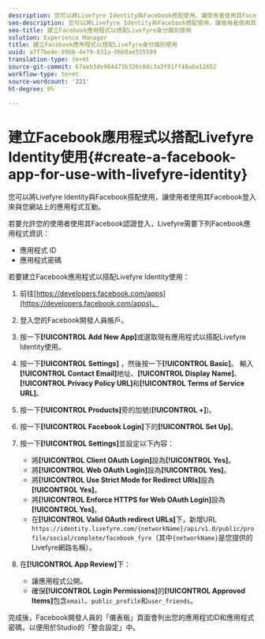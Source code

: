 ```yaml
---
description: 您可以將Livefyre Identity與Facebook搭配使用，讓使用者使用其Facebook登入來與您網站上的應用程式互動。
seo-description: 您可以將Livefyre Identity與Facebook搭配使用，讓使用者使用其Facebook登入來與您網站上的應用程式互動。
seo-title: 建立Facebook應用程式以搭配Livefyre身分識別使用
solution: Experience Manager
title: 建立Facebook應用程式以搭配Livefyre身分識別使用
uuid: a7f7be4e-8986-4e79-831a-0bb0ae555599
translation-type: tm+mt
source-git-commit: 67aeb3de964473b326c88c3a3f81ff48a6a12652
workflow-type: tm+mt
source-wordcount: '221'
ht-degree: 0%

---
```



# 建立Facebook應用程式以搭配Livefyre Identity使用{#create-a-facebook-app-for-use-with-livefyre-identity}

您可以將Livefyre Identity與Facebook搭配使用，讓使用者使用其Facebook登入來與您網站上的應用程式互動。

若要允許您的使用者使用其Facebook認證登入，Livefyre需要下列Facebook應用程式資訊：

* 應用程式 ID
* 應用程式密碼

若要建立Facebook應用程式以搭配Livefyre Identity使用：

1. 前往[https://developers.facebook.com/apps](https://developers.facebook.com/apps)。
1. 登入您的Facebook開發人員帳戶。
1. 按一下&#x200B;**[!UICONTROL Add New App]**&#x200B;或選取現有應用程式以搭配Livefyre Identity使用。
1. 按一下&#x200B;**[!UICONTROL Settings]** ，然後按一下&#x200B;**[!UICONTROL Basic]**。 輸入&#x200B;**[!UICONTROL Contact Email]**&#x200B;地址、**[!UICONTROL Display Name]**、**[!UICONTROL Privacy Policy URL]**&#x200B;和&#x200B;**[!UICONTROL Terms of Service URL]**。
1. 按一下&#x200B;**[!UICONTROL Products]**&#x200B;旁的加號(**[!UICONTROL +]**)。
1. 按一下&#x200B;**[!UICONTROL Facebook Login]**&#x200B;下的&#x200B;**[!UICONTROL Set Up]**。
1. 按一下&#x200B;**[!UICONTROL Settings]**&#x200B;並設定以下內容：

   * 將&#x200B;**[!UICONTROL Client OAuth Login]**&#x200B;設為&#x200B;**[!UICONTROL Yes]**。
   * 將&#x200B;**[!UICONTROL Web OAuth Login]**&#x200B;設為&#x200B;**[!UICONTROL Yes]**。
   * 將&#x200B;**[!UICONTROL Use Strict Mode for Redirect URIs]**&#x200B;設為&#x200B;**[!UICONTROL Yes]**。
   * 將&#x200B;**[!UICONTROL Enforce HTTPS for Web OAuth Login]**&#x200B;設為&#x200B;**[!UICONTROL Yes]**。
   * 在&#x200B;**[!UICONTROL Valid OAuth redirect URLs]**&#x200B;下，新增URL `https://identity.livefyre.com/{networkName}/api/v1.0/public/profile/social/complete/facebook_fyre`（其中`{networkName}`是您提供的Livefyre網路名稱）。

1. 在&#x200B;**[!UICONTROL App Review]**&#x200B;下：

   * 讓應用程式公開。
   * 確保&#x200B;**[!UICONTROL Login Permissions]**&#x200B;的&#x200B;**[!UICONTROL Approved Items]**&#x200B;包含`email`、`public_profile`和`user_friends`。

完成後，Facebook開發人員的「儀表板」頁面會列出您的應用程式ID和應用程式密碼，以便用於Studio的「整合設定」中。
